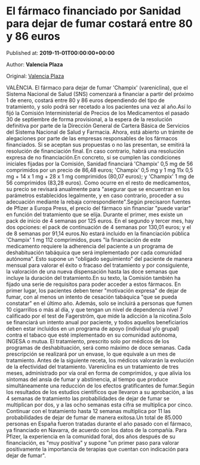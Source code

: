 
# El fármaco financiado por Sanidad para dejar de fumar costará entre 80 y 86 euros

Published at: **2019-11-01T00:00:00+00:00**

Author: **Valencia Plaza**

Original: [Valencia Plaza](https://valenciaplaza.com/el-farmaco-financiado-por-sanidad-para-dejar-de-fumar-costara-entre-80-y-86-euros)

VALÈNCIA. El fármaco para dejar de fumar 'Champix' (vareniclina), que el Sistema Nacional de Salud (SNS) comenzará a financiar a partir del próximo 1 de enero, costará entre 80 y 86 euros dependiendo del tipo de tratamiento, y solo podrá ser recetado a los pacientes una vez al año.Así lo fijó la Comisión Interministerial de Precios de los Medicamentos el pasado 30 de septiembre de forma provisional, a la espera de la resolución definitiva por parte de la Dirección General de Cartera Básica de Servicios del Sistema Nacional de Salud y Farmacia. Ahora, está abierto un trámite de alegaciones por parte de las empresas responsables de los fármacos financiados. Si se aceptan sus propuestas o no las presentan, se emitirá la resolución de financiación final. En caso contrario, habrá una resolución expresa de no financiación.En concreto, si se cumplen las condiciones iniciales fijadas por la Comisión, Sanidad financiará 'Champix' 0,5 mg de 56 comprimidos por un precio de 86,48 euros; 'Champix' 0,5 mg y 1 mg 11x 0,5 mg + 14 x 1 mg + 28 x 1 mg comprimidos (80,07 euros); y 'Champix' 1 mg de 56 comprimidos (83,28 euros). Como ocurre en el resto de medicamentos, su precio se revisará anualmente para "asegurar que se encuentran en los parámetros establecidos legalmente, y en caso contrario, proceder a su adecuación mediante la rebaja correspondiente".Según precisaron fuentes de Pfizer a Europa Press, el precio del fármaco sin financiar "puede variar" en función del tratamiento que se elija. Durante el primer, mes existe un pack de inicio de 4 semanas por 125 euros. En el segundo y tercer mes, hay dos opciones: el pack de continuación de 4 semanas por 130,01 euros; y el de 8 semanas por 91,14 euros.No estará incluido en la financiación pública 'Champix' 1 mg 112 comprimidos, pues "la financiación de este medicamento requiere la adherencia del paciente a un programa de deshabituación tabáquica que será implementado por cada comunidad autónoma". Esto supone un "obligado seguimiento" del paciente de manera mensual para valorar el éxito o fracaso del tratamiento y por consiguiente, la valoración de una nueva dispensación hasta las doce semanas que incluye la duración del tratamiento.En su texto, la Comisión también ha fijado una serie de requisitos para poder acceder a estos fármacos. En primer lugar, los pacientes deben tener "motivación expresa" de dejar de fumar, con al menos un intento de cesación tabáquica "que se pueda constatar" en el último año. Además, solo se incluirá a personas que fumen 10 cigarrillos o más al día, y que tengan un nivel de dependencia nivel 7 calificado por el test de Fagerström, que mide la adicción a la nicotina.Solo se financiará un intento anual por paciente, y todos aquellos beneficiarios deben estar incluidos en un programa de apoyo (individual y/o grupal) contra el tabaco que esté implementado en su comunidad autónoma, INGESA o mutua. El tratamiento, prescrito solo por médicos de los programas de deshabituación, será como máximo de doce semanas. Cada prescripción se realizará por un envase, lo que equivale a un mes de tratamiento. Antes de la siguiente receta, los médicos valorarán la evolución de la efectividad del tratamiento.
Vareniclina es un tratamiento de tres meses, administrado por vía oral en forma de comprimidos, y que alivia los síntomas del ansía de fumar y abstinencia, al tiempo que produce simultáneamente una reducción de los efectos gratificantes de fumar.Según los resultados de los estudios científicos que llevaron a su aprobación, a las 4 semanas de tratamiento las probabilidades de dejar de fumar se multiplican por dos, y a las ocho semanas esta cifra se multiplica por cinco. Continuar con el tratamiento hasta 12 semanas multiplica por 11 las probabilidades de dejar de fumar de manera exitosa.Un total de 85.000 personas en España fueron tratadas durante el año pasado con el fármaco, ya financiado en Navarra, de acuerdo con los datos de la compañía. Para Pfizer, la experiencia en la comunidad foral, dos años después de su financiación, es "muy positiva" y supone "un primer paso para valorar positivamente la importancia de terapias que cuentan con indicación para dejar de fumar".
